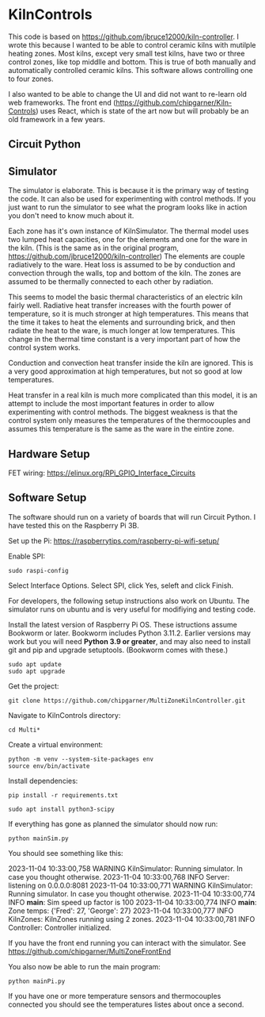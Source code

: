 # KilnControls

This code is based on https://github.com/jbruce12000/kiln-controller.
I wrote this because I wanted to be able to control ceramic kilns with mutilple heating zones. Most kilns, except very
small test kilns, have two or three control zones, like top middlle and bottom. This is true of both manually and
automatically controlled ceramic kilns. This software allows controlling one to four zones.

I also wanted to be able to change the UI and did not want to re-learn old web frameworks. The front
end (https://github.com/chipgarner/Kiln-Controls) uses React, which is state of the art now but will probably be an old
framework in a few years.

## Circuit Python

## Simulator

The simulator is elaborate. This is because it is the primary way of testing the code. It can also be used for experimenting with control methods. If you just want to run the
simulator to see what the program looks like in action you don't need to know much about it.

Each zone has it's own instance of KilnSimulator. The thermal model uses two lumped heat capacities, one for the
elements and one for the ware in the kiln. (This is the same as in the original
program, https://github.com/jbruce12000/kiln-controller) The elements are couple radiatively to the ware. Heat loss is
assumed to be by conduction and convection through the walls, top and bottom of the kiln. The zones are assumed to be
thermally connected to each other by radiation.

This seems to model the basic thermal characteristics of an electric kiln fairly well. Radiative heat transfer increases
with the fourth power of temperature, so it is much stronger at high temperatures. This means that the time it takes to
heat the elements and surrounding brick, and then radiate the heat to the ware, is much longer at low temperatures. This
change in the thermal time constant is a very important part of how the control system works.

Conduction and convection heat transfer inside the kiln are ignored. This is a very good approximation at high
temperatures, but not so good at low temperatures.

Heat transfer in a real kiln is much more complicated than this model, it is an attempt to include the most important
features in order to allow experimenting with control methods. The biggest weakness is that the control system only
measures the temperatures of the thermocouples and assumes this temperature is the same as the ware in the eintire zone.

## Hardware Setup

FET wiring: https://elinux.org/RPi_GPIO_Interface_Circuits

## Software Setup

The software should run on a variety of boards that will run Circuit Python. I have tested this on the Raspberry Pi 3B.

Set up the Pi: https://raspberrytips.com/raspberry-pi-wifi-setup/

Enable SPI:

    sudo raspi-config
Select Interface Options. Select SPI, click Yes, seleft and click Finish.

For developers, the following setup instructions also work on Ubuntu. The simulator runs on ubuntu and is very useful for modifiying and testing code. 

Install the latest version of Raspberry Pi OS. These istructions assume Bookworm or later. Bookworm includes Python 3.11.2. Earlier versions may work but you will
need **Python 3.9 or greater**, and may also need to install git and pip and upgrade setuptools. (Bookworm comes with these.)

    sudo apt update
    sudo apt upgrade

Get the project:

    git clone https://github.com/chipgarner/MultiZoneKilnController.git

Navigate to KilnControls directory:

    cd Multi*

Create a virtual environment:

    python -m venv --system-site-packages env
    source env/bin/activate

Install dependencies:

    pip install -r requirements.txt

    sudo apt install python3-scipy

If everything has gone as planned the simulator should now run:

    python mainSim.py
You should see something like this:

2023-11-04 10:33:00,758 WARNING KilnSimulator: Running simulator. In case you thought otherwise.
2023-11-04 10:33:00,768 INFO Server: listening on 0.0.0.0:8081
2023-11-04 10:33:00,771 WARNING KilnSimulator: Running simulator. In case you thought otherwise.
2023-11-04 10:33:00,774 INFO __main__: Sim speed up factor is 100
2023-11-04 10:33:00,774 INFO __main__: Zone temps: {'Fred': 27, 'George': 27}
2023-11-04 10:33:00,777 INFO KilnZones: KilnZones running using 2 zones.
2023-11-04 10:33:00,781 INFO Controller: Controller initialized.

If you have the front end running you can interact with the simulator. See https://github.com/chipgarner/MultiZoneFrontEnd

You also now be able to run the main program:

    python mainPi.py
If you have one or more temperature sensors and thermocouples connected you should see the temperatures listes about once a second.